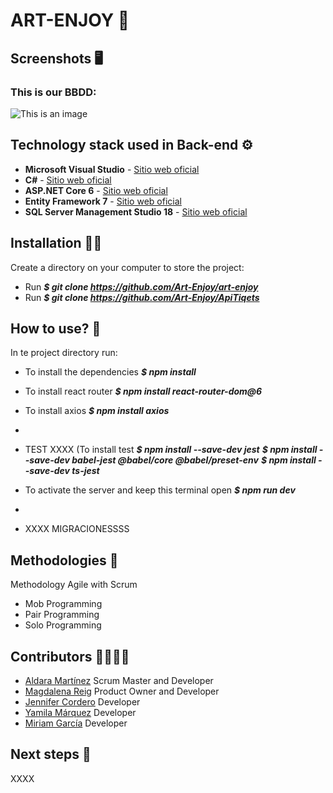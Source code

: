 # ART-ENJOY 🎨


## Screenshots 🖥️
### This is our BBDD:
![This is an image]()


## Technology stack used in Back-end ⚙️
* **Microsoft Visual Studio** - [Sitio web oficial](https://visualstudio.microsoft.com/es/)
* **C#** - [Sitio web oficial](https://learn.microsoft.com/es-es/dotnet/csharp/)
* **ASP.NET Core 6** - [Sitio web oficial](https://dotnet.microsoft.com/es-es/download/dotnet/6.0)
* **Entity Framework 7** - [Sitio web oficial](https://learn.microsoft.com/es-es/ef/core/what-is-new/ef-core-7.0/plan)
* **SQL Server Management Studio 18** - [Sitio web oficial](https://learn.microsoft.com/es-es/sql/ssms/download-sql-server-management-studio-ssms?view=sql-server-ver16&viewFallbackFrom=sql-server-ver18)


## Installation 👩‍🔧 
Create a directory on your computer to store the project:
* Run ***$ git clone https://github.com/Art-Enjoy/art-enjoy***
* Run ***$ git clone https://github.com/Art-Enjoy/ApiTiqets***


## How to use? 🔑
In te project directory run:
* To install the dependencies ***$ npm install***
* To install react router ***$ npm install react-router-dom@6***
* To install axios ***$ npm install axios***
* 
* TEST XXXX (To install test ***$ npm install --save-dev jest***
***$ npm install --save-dev babel-jest @babel/core @babel/preset-env***
***$ npm install --save-dev ts-jest***

* To activate the server and keep this terminal open ***$ npm run dev***
*  
* XXXX MIGRACIONESSSS


## Methodologies 🧠
Methodology Agile with Scrum
* Mob Programming
* Pair Programming
* Solo Programming


## Contributors 👩‍👩‍👧‍👧
* [Aldara Martínez](https://github.com/AldaraMG) Scrum Master and Developer
* [Magdalena Reig](https://github.com/MagdalenaRB) Product Owner and Developer
* [Jennifer Cordero](https://github.com/JenniferCorderoR) Developer
* [Yamila Márquez](https://github.com/Milacover) Developer
* [Miriam García](https://github.com/miriamremesal) Developer


## Next steps 👣
XXXX
